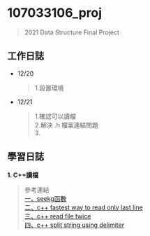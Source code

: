# 107033106_proj
> 2021 Data Structure Final Project
## 工作日誌
- 12/20 
    > 1.設置環境
- 12/21
    > 1.確認可以讀檔 <br>
    > 2.解決 .h 檔案連結問題 <br>
    > 3.


## 學習日誌
**1. C++讀檔** <br>
>參考連結 <br>
>[一、seekg函數](http://c.biancheng.net/view/1541.html) <br>
>[二、c++ fastest way to read only last line](https://stackoverflow.com/questions/11876290/c-fastest-way-to-read-only-last-line-of-text-file) <br>
>[三、c++ read file twice](https://stackoverflow.com/questions/16393583/how-to-read-same-file-twice-in-a-row) <br>
>[四、c++ split string using delimiter](https://stackoverflow.com/questions/14265581/parse-split-a-string-in-c-using-string-delimiter-standard-c) <br>



